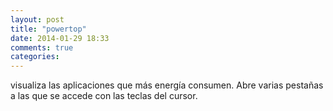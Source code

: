 ```yaml
---
layout: post
title: "powertop"
date: 2014-01-29 18:33
comments: true
categories: 
---
```

visualiza las aplicaciones que más energía consumen. Abre varias pestañas a las que se accede con las teclas del cursor.

